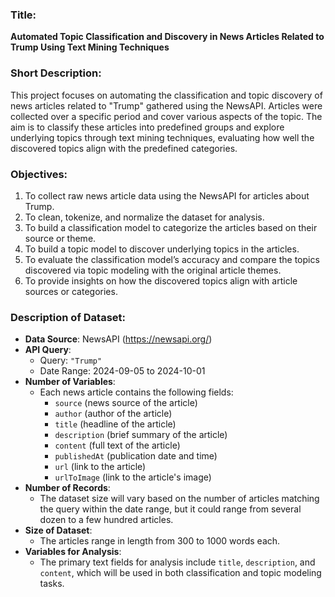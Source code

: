 ### **Title**:  
**Automated Topic Classification and Discovery in News Articles Related to Trump Using Text Mining Techniques**

### **Short Description**:  
This project focuses on automating the classification and topic discovery of news articles related to "Trump" gathered using the NewsAPI. Articles were collected over a specific period and cover various aspects of the topic. The aim is to classify these articles into predefined groups and explore underlying topics through text mining techniques, evaluating how well the discovered topics align with the predefined categories.

### **Objectives**:
1. To collect raw news article data using the NewsAPI for articles about Trump.
2. To clean, tokenize, and normalize the dataset for analysis.
3. To build a classification model to categorize the articles based on their source or theme.
4. To build a topic model to discover underlying topics in the articles.
5. To evaluate the classification model’s accuracy and compare the topics discovered via topic modeling with the original article themes.
6. To provide insights on how the discovered topics align with article sources or categories.

### **Description of Dataset**:
- **Data Source**: NewsAPI (https://newsapi.org/)
- **API Query**: 
  - Query: `"Trump"`
  - Date Range: 2024-09-05 to 2024-10-01
- **Number of Variables**:
  - Each news article contains the following fields:
    - `source` (news source of the article)
    - `author` (author of the article)
    - `title` (headline of the article)
    - `description` (brief summary of the article)
    - `content` (full text of the article)
    - `publishedAt` (publication date and time)
    - `url` (link to the article)
    - `urlToImage` (link to the article's image)
- **Number of Records**:
  - The dataset size will vary based on the number of articles matching the query within the date range, but it could range from several dozen to a few hundred articles.
- **Size of Dataset**:
  - The articles range in length from 300 to 1000 words each.
- **Variables for Analysis**:
  - The primary text fields for analysis include `title`, `description`, and `content`, which will be used in both classification and topic modeling tasks.
